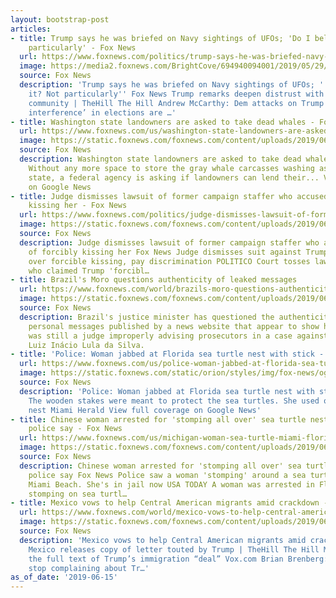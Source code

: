 ```yaml
---
layout: bootstrap-post
articles:
- title: Trump says he was briefed on Navy sightings of UFOs; 'Do I believe it? Not
    particularly' - Fox News
  url: https://www.foxnews.com/politics/trump-says-he-was-briefed-navy-sightings-of-ufos-do-i-believe-it-not-particularly
  image: https://media2.foxnews.com/BrightCove/694940094001/2019/05/29/694940094001_6042129620001_6042123044001-vs.jpg
  source: Fox News
  description: 'Trump says he was briefed on Navy sightings of UFOs; ''Do I believe
    it? Not particularly'' Fox News Trump remarks deepen distrust with intelligence
    community | TheHill The Hill Andrew McCarthy: Dem attacks on Trump about ‘foreign
    interference’ in elections are …'
- title: Washington state landowners are asked to take dead whales - Fox News
  url: https://www.foxnews.com/us/washington-state-landowners-are-asked-to-take-dead-whales
  image: https://static.foxnews.com/foxnews.com/content/uploads/2019/06/AP19166551328742.jpg
  source: Fox News
  description: Washington state landowners are asked to take dead whales Fox News
    Without any more space to store the gray whale carcasses washing ashore in Washington
    state, a federal agency is asking if landowners can lend their... View full coverage
    on Google News
- title: Judge dismisses lawsuit of former campaign staffer who accused Trump of forcibly
    kissing her - Fox News
  url: https://www.foxnews.com/politics/judge-dismisses-lawsuit-of-former-campaign-staffer-that-accused-president-trump-of-forcibly-kissing-her
  image: https://static.foxnews.com/foxnews.com/content/uploads/2019/06/AP19165736848142.jpg
  source: Fox News
  description: Judge dismisses lawsuit of former campaign staffer who accused Trump
    of forcibly kissing her Fox News Judge dismisses suit against Trump and campaign
    over forcible kissing, pay discrimination POLITICO Court tosses lawsuit from woman
    who claimed Trump 'forcibl…
- title: Brazil's Moro questions authenticity of leaked messages
  url: https://www.foxnews.com/world/brazils-moro-questions-authenticity-of-leaked-messages
  image: https://static.foxnews.com/foxnews.com/content/uploads/2019/06/ContentBroker_contentid-3e5587720bd24039a58e1fd18a311374-2.png
  source: Fox News
  description: Brazil's justice minister has questioned the authenticity of leaked
    personal messages published by a news website that appear to show him when he
    was still a judge improperly advising prosecutors in a case against ex-President
    Luiz Inácio Lula da Silva.
- title: 'Police: Woman jabbed at Florida sea turtle nest with stick - Fox News'
  url: https://www.foxnews.com/us/police-woman-jabbed-at-florida-sea-turtle-nest-with-stick
  image: https://static.foxnews.com/static/orion/styles/img/fox-news/og/og-fox-news.png
  source: Fox News
  description: 'Police: Woman jabbed at Florida sea turtle nest with stick Fox News
    The wooden stakes were meant to protect the sea turtles. She used one to jab their
    nest Miami Herald View full coverage on Google News'
- title: Chinese woman arrested for 'stomping all over' sea turtle nest in Miami,
    police say - Fox News
  url: https://www.foxnews.com/us/michigan-woman-sea-turtle-miami-florida
  image: https://static.foxnews.com/foxnews.com/content/uploads/2019/06/yaqun-lu.jpg
  source: Fox News
  description: Chinese woman arrested for 'stomping all over' sea turtle nest in Miami,
    police say Fox News Police saw a woman 'stomping' around a sea turtle nest at
    Miami Beach. She's in jail now USA TODAY A woman was arrested in Florida for allegedly
    stomping on sea turtl…
- title: Mexico vows to help Central American migrants amid crackdown - Fox News
  url: https://www.foxnews.com/world/mexico-vows-to-help-central-american-migrants-amid-crackdown
  image: https://static.foxnews.com/foxnews.com/content/uploads/2019/06/ContentBroker_contentid-726fb9fbb63d4be6a774132c9c38d0c2.png
  source: Fox News
  description: 'Mexico vows to help Central American migrants amid crackdown Fox News
    Mexico releases copy of letter touted by Trump | TheHill The Hill Mexico releases
    the full text of Trump’s immigration “deal” Vox.com Brian Brenberg: Hey Congress,
    stop complaining about Tr…'
as_of_date: '2019-06-15'
---
```


